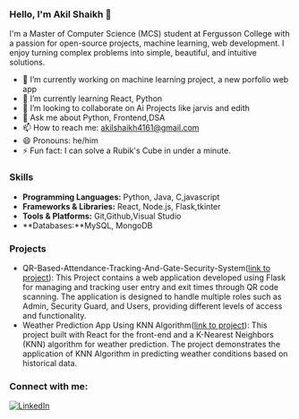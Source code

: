 ### Hello, I'm Akil Shaikh 👋

I'm a Master of Computer Science (MCS) student at Fergusson College with a passion for  open-source projects, machine learning, web development. I enjoy turning complex problems into simple, beautiful, and intuitive solutions.

- 🔭 I’m currently working on  machine learning project, a new porfolio web app
- 🌱 I’m currently learning React, Python
- 👯 I’m looking to collaborate on Ai Projects like jarvis and edith
- 💬 Ask me about Python, Frontend,DSA
- 📫 How to reach me: akilshaikh4161@gmail.com
- 😄 Pronouns:  he/him
- ⚡ Fun fact: I can solve a Rubik's Cube in under a minute.

### Skills
- **Programming Languages:** Python, Java, C,javascript
- **Frameworks & Libraries:**  React, Node.js, Flask,tkinter
- **Tools & Platforms:**  Git,Github,Visual Studio
- **Databases:**MySQL, MongoDB

### Projects
- QR-Based-Attendance-Tracking-And-Gate-Security-System([link to project](https://github.com/Akilshaik/QR-Based-Attendance-Tracking-And-Gate-Security-System)):
  This Project contains a web application developed using Flask for managing and tracking user entry and exit times through QR code scanning. The application is designed to handle multiple roles such as Admin, Security Guard, and Users, providing different levels of access and functionality.
- Weather Prediction App Using KNN Algorithm([link to project](https://github.com/Akilshaik/weather-app-using-KNN-Algo)):
   This project built with React for the front-end and a K-Nearest Neighbors (KNN) algorithm for weather prediction. The project demonstrates the application of KNN Algorithm in predicting weather conditions based on historical data.
### Connect with me:
[![LinkedIn](https://img.shields.io/badge/-LinkedIn-blue)](https://www.linkedin.com/in/akil-shaikh-93a5971b2/)


